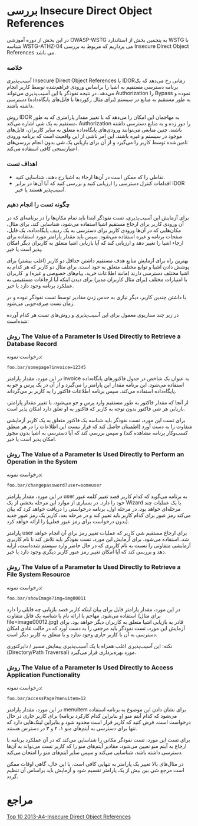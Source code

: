 # بررسی Insecure Direct Object References

در این بخش از دوره آموزشی OWASP-WSTG به پنجمین بخش از استاندارد WSTG با شناسه WSTG-ATHZ-04 می پردازیم که مربوط به بررسی Insecure Direct Object References می باشد.

### خلاصه

آسیب‌پذیری Insecure Direct Object References یا IDOR‏ زمانی رخ می‌دهد که یک برنامه دسترسی مستقیم به اشیا را براساس ورودی فراهم‌شده توسط کاربر انجام می‌دهد. در نتیجه نفوذگر با این آسیب‌پذیری می‌تواند Authorization را Bypass نموده و به طور مستقیم به منابع در سیستم (برای مثال رکوردها یا فایل‌های پایگاه‌داده) دسترسی داشته باشند.

روش  IDOR به مهاجمان این امکان را می‌دهد که با تغییر مقدار پارامتری که به طور مستقیم به یک شی اشاره می‌کند، Authorization را دور زده و به منابع دسترسی داشته باشند. چنین منابعی می‌توانند ورودی‌های پایگاه‌داده متعلق به سایر کاربران، فایل‌های موجود در سیستم و غیره باشند. این امر ناشی از این واقعیت است که برنامه ورودی تامین‌شده توسط کاربر را می‌گیرد و از آن برای بازیابی یک شی بدون انجام بررسی‌های اعتبارسنجی کافی استفاده می‌کند.

### اهداف تست

* نقاطی را که ممکن است در آن‌ها ارجاء به اشیا رخ دهند، شناسایی کنید.
* اقدامات کنترل دسترسی را ارزیابی کنید و بررسی کنید که آیا آن‌ها در برابر IDOR آسیب‌پذیر هستند یا خیر.

### چگونه تست را انجام دهیم

برای آزمایش این آسیب‌پذیری، تست نفوذگر ابتدا باید تمام مکان‌ها را در برنامه‌ای که در آن ورودی کاربر برای ارجاع مستقیم اشیا استفاده می‌شود، شناسایی کند. برای مثال، مکان‌هایی که در آن‌ها ورودی کاربر برای دسترسی به یک ردیف پایگاه‌داده، یک فایل، صفحات برنامه و غیره استفاده می‌شود. سپس باید مقدار پارامتر مورد استفاده برای ارجاء اشیا را تغییر دهد و ارزیابی کند که آیا بازیابی اشیا متعلق به کاربران دیگر امکان پذیر است یا خیر.

بهترین راه برای آزمایش منابع هدف مستقیم داشتن حداقل دو کاربر (‏اغلب بیشتر)‏ برای پوشش دادن اشیا و توابع مختلف متعلق به خود است. برای مثال دو کاربر که هر کدام به اشیا مختلف دسترسی دارند (‏مانند اطلاعات خرید، پیام‌های خصوصی و غیره)‏ و ‏ کاربران با امتیازات مختلف (‏برای مثال کاربران مدیر)‏ برای دیدن اینکه آیا ارجاعات مستقیمی به عملکرد برنامه وجود دارد یا خیر.

با داشتن چندین کاربر، دیگر نیازی به حدس زدن مقادیر توسط تست نفوذگر نبوده و در زمان تست صرفه‌جویی می‌شود.

در زیر چند سناریوی معمول برای این آسیب‌پذیری و روش‌های تست هر کدام آورده شده‌است:

### روش The Value of a Parameter Is Used Directly to Retrieve a Database Record

درخواست نمونه:
```url
foo.bar/somepage?invoice=12345
```

در این مورد، مقدار پارامتر invoice به عنوان یک شاخص در جدول فاکتورهای پایگاه‌داده استفاده می‌شود. این برنامه مقدار این پارامتر را می‌گیرد و از آن در یک پرس و جو به پایگاه‌داده استفاده می‌کند. سپس برنامه اطلاعات فاکتور را به کاربر بر می‌گرداند.

از آنجا که مقدار فاکتور به طور مستقیم وارد پرس و جو می‌شود، با تغییر مقدار پارامتر، بازیابی هر شی فاکتور بدون توجه به کاربر که فاکتور به او تعلق دارد امکان پذیر است.

برای تست این مورد، تست نفوذگر باید شناسه یک فاکتور متعلق به یک کاربر آزمایشی متفاوت را به دست آورد (‏اطمینان حاصل کند که قرار نیست این اطلاعات را در هر منطق کسب‌وکار برنامه مشاهده کند)‏ و سپس بررسی کند که آیا دسترسی به اشیا بدون مجوز امکان پذیر است یا خیر.

### روش The Value of a Parameter Is Used Directly to Perform an Operation in the System

درخواست نمونه:
```url
foo.bar/changepassword?user=someuser
```
در این مورد، مقدار پارامتر user به برنامه می‌گوید که کدام کاربر قصد تغییر کلمه عبور خود را دارد. در بسیاری از موارد این مرحله بخشی از یک Wizard یا یک عملیات چند مرحله‌ای خواهد بود. در مرحله اول، برنامه درخواستی را دریافت خواهد کرد که بیان می‌کند رمز عبور برای کدام کاربر باید تغییر کند و در مرحله بعد، کاربر یک رمز عبور جدید (‏بدون درخواست برای رمز عبور فعلی)‏ را ارائه خواهد کرد.

پارامتر user برای ارجاع مستقیم شی کاربر که عملیات تغییر رمز برای آن انجام خواهد شد، استفاده می‌شود. برای آزمایش این مورد، تست نفوذگر باید تلاش کند تا نام کاربری آزمایشی متفاوتی را نسبت به نام کاربری که در حال حاضر وارد سیستم شده‌است، ارایه دهد و بررسی کند که آیا امکان تغییر رمز عبور کاربر دیگری وجود دارد یا خیر.

### روش The Value of a Parameter Is Used Directly to Retrieve a File System Resource

درخواست نمونه:
```url
foo.bar/showImage?img=img00011
```

در این مورد، مقدار پارامتر فایل برای بیان اینکه کاربر قصد بازیابی چه فایلی را دارد استفاده می‌شود. مهاجم با ارائه نام یا شناسه یک فایل متفاوت (برای مثال file=image00012.jpg) قادر به بازیابی اشیا متعلق به کاربران دیگر خواهد بود.
برای آزمایش این مورد، تست نفوذگر باید مرجعی را به دست آورد که در حالت عادی امکان دسترسی به آن با کاربر جاری وجود ندارد و یا متعلق به کاربر دیگر است.

نکته: این آسیب‌پذیری اغلب همراه با یک آسیب‌پذیری پیمایش مسیر / دایرکتوری (Directory/Path Traversal) مورد بهره‌برداری قرار می‌گیرد.

### روش The Value of a Parameter Is Used Directly to Access Application Functionality

درخواست نمونه:
```url
foo.bar/accessPage?menuitem=12
```

در این مورد، مقدار پارامتر menuitem برای نشان دادن این موضوع به برنامه استفاده می‌شود که کدام آیتم منو (‏و بنابراین کدام کارکرد برنامه)‏ برای کاربر جاری در حال درخواست است. فرض کنید که کاربر قرار است محدود شود و بنابراین لینک‌هایی دارد که تنها برای دسترسی به آیتم‌های منو ۱، ۲ و ۳ در دسترس هستند.

برای تست این مورد، تست نفوذگر مکانی را شناسایی می‌کند که در آن عملکرد برنامه با ارجاع به آیتم منو تعیین می‌شود، مقادیر آیتم‌های منو را که کاربر تست می‌تواند به آن‌ها دسترسی داشته باشد، شناسایی می‌کند و سپس سایر آیتم‌های منو را امتحان می‌کند.

در مثال‌های بالا تغییر یک پارامتر به تنهایی کافی است. با این حال، گاهی اوقات ممکن است مرجع شی بین بیش از یک پارامتر تقسیم شود و آزمایش باید براساس آن تنظیم گردد.

# مراجع

[Top 10 2013-A4-Insecure Direct Object References](https://owasp.org/www-project-top-ten/2017/Release_Notes)

